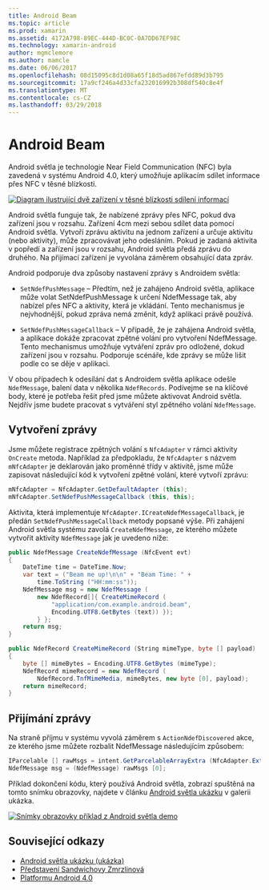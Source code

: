 ```yaml
---
title: Android Beam
ms.topic: article
ms.prod: xamarin
ms.assetid: 4172A798-89EC-444D-BC0C-0A7DD67EF98C
ms.technology: xamarin-android
author: mgmclemore
ms.author: mamcle
ms.date: 06/06/2017
ms.openlocfilehash: 08d15095c8d1d08a65f18d5ad867efdd89d3b795
ms.sourcegitcommit: 17a9cf246a4d33cfa232016992b308df540c8e4f
ms.translationtype: MT
ms.contentlocale: cs-CZ
ms.lasthandoff: 03/29/2018
---
```

# <a name="android-beam"></a>Android Beam

Android světla je technologie Near Field Communication (NFC) byla zavedená v systému Android 4.0, který umožňuje aplikacím sdílet informace přes NFC v těsné blízkosti.

[![Diagram ilustrující dvě zařízení v těsné blízkosti sdílení informací](android-beam-images/androidbeam.png)](android-beam-images/androidbeam.png#lightbox)

Android světla funguje tak, že nabízené zprávy přes NFC, pokud dva zařízení jsou v rozsahu. Zařízení 4cm mezi sebou sdílet data pomocí Android světla. Vytvoří zprávu aktivitu na jednom zařízení a určuje aktivitu (nebo aktivity), může zpracovávat jeho odesláním. Pokud je zadaná aktivita v popředí a zařízení jsou v rozsahu, Android světla předá zprávu do druhého. Na přijímací zařízení je vyvolána záměrem obsahující data zpráv.

Android podporuje dva způsoby nastavení zprávy s Androidem světla:

-   `SetNdefPushMessage` – Předtím, než je zahájeno Android světla, aplikace může volat SetNdefPushMessage k určení NdefMessage tak, aby nabízel přes NFC a aktivity, která je vkládání. Tento mechanismus je nejvhodnější, pokud zpráva nemá změnit, když aplikaci právě používá.

-   `SetNdefPushMessageCallback` – V případě, že je zahájena Android světla, a aplikace dokáže zpracovat zpětné volání pro vytvoření NdefMessage. Tento mechanismus umožňuje vytváření zpráv pro odložené, dokud zařízení jsou v rozsahu. Podporuje scénáře, kde zprávy se může lišit podle co se děje v aplikaci.


V obou případech k odesílání dat s Androidem světla aplikace odešle `NdefMessage`, balení data v několika `NdefRecords`. Podívejme se na klíčové body, které je potřeba řešit před jsme můžete aktivovat Android světla. Nejdřív jsme budete pracovat s vytváření styl zpětného volání `NdefMessage`.


## <a name="creating-a-message"></a>Vytvoření zprávy

Jsme můžete registrace zpětných volání s `NfcAdapter` v rámci aktivity `OnCreate` metoda. Například za předpokladu, že `NfcAdapter` s názvem `mNfcAdapter` je deklarován jako proměnné třídy v aktivitě, jsme může zapisovat následující kód k vytvoření zpětné volání, které vytvoří zprávu:

```csharp
mNfcAdapter = NfcAdapter.GetDefaultAdapter (this);
mNfcAdapter.SetNdefPushMessageCallback (this, this);
```

Aktivita, která implementuje `NfcAdapter.ICreateNdefMessageCallback`, je předán `SetNdefPushMessageCallback` metody popsané výše. Při zahájení Android světla systému zavolá `CreateNdefMessage`, ze kterého můžete vytvořit aktivity `NdefMessage` jak je uvedeno níže:

```csharp
public NdefMessage CreateNdefMessage (NfcEvent evt)
{
    DateTime time = DateTime.Now;
    var text = ("Beam me up!\n\n" + "Beam Time: " +
        time.ToString ("HH:mm:ss"));
    NdefMessage msg = new NdefMessage (
        new NdefRecord[]{ CreateMimeRecord (
            "application/com.example.android.beam",
            Encoding.UTF8.GetBytes (text)) });
        } };
    return msg;
}

public NdefRecord CreateMimeRecord (String mimeType, byte [] payload)
{
    byte [] mimeBytes = Encoding.UTF8.GetBytes (mimeType);
    NdefRecord mimeRecord = new NdefRecord (
        NdefRecord.TnfMimeMedia, mimeBytes, new byte [0], payload);
    return mimeRecord;
}
```


## <a name="receiving-a-message"></a>Přijímání zprávy

Na straně příjmu v systému vyvolá záměrem s `ActionNdefDiscovered` akce, ze kterého jsme můžete rozbalit NdefMessage následujícím způsobem:

```csharp
IParcelable [] rawMsgs = intent.GetParcelableArrayExtra (NfcAdapter.ExtraNdefMessages);
NdefMessage msg = (NdefMessage) rawMsgs [0];
```

Příklad dokončení kódu, který používá Android světla, zobrazí spuštěná na tomto snímku obrazovky, najdete v článku [Android světla ukázku](https://developer.xamarin.com/samples/monodroid/AndroidBeamDemo/) v galerii ukázka.

[![Snímky obrazovky příklad z Android světla demo](android-beam-images/24.png)](android-beam-images/24.png#lightbox)



## <a name="related-links"></a>Související odkazy

- [Android světla ukázku (ukázka)](https://developer.xamarin.com/samples/monodroid/AndroidBeamDemo/)
- [Představení Sandwichovy Zmrzlinová](http://www.android.com/about/ice-cream-sandwich/)
- [Platformu Android 4.0](http://developer.android.com/sdk/android-4.0.html)
